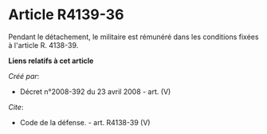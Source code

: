 # Article R4139-36

Pendant le détachement, le militaire est rémunéré dans les conditions fixées à l'article R. 4138-39.

**Liens relatifs à cet article**

_Créé par_:

  - Décret n°2008-392 du 23 avril 2008 - art. (V)

_Cite_:

  - Code de la défense. - art. R4138-39 (V)
